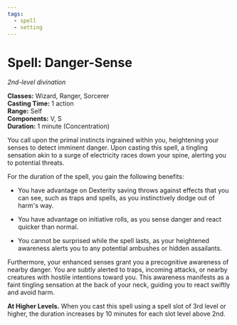 ```yaml
---
tags:
  - spell
  - setting
---
```

# Spell: Danger-Sense

*2nd-level divination*

**Classes:** Wizard, Ranger, Sorcerer  
**Casting Time:** 1 action  
**Range:** Self  
**Components:** V, S  
**Duration:** 1 minute (Concentration)

You call upon the primal instincts ingrained within you, heightening your senses to detect imminent danger. Upon casting this spell, a tingling sensation akin to a surge of electricity races down your spine, alerting you to potential threats.

For the duration of the spell, you gain the following benefits:

- You have advantage on Dexterity saving throws against effects that you can see, such as traps and spells, as you instinctively dodge out of harm's way.

- You have advantage on initiative rolls, as you sense danger and react quicker than normal.

- You cannot be surprised while the spell lasts, as your heightened awareness alerts you to any potential ambushes or hidden assailants.

Furthermore, your enhanced senses grant you a precognitive awareness of nearby danger. You are subtly alerted to traps, incoming attacks, or nearby creatures with hostile intentions toward you. This awareness manifests as a faint tingling sensation at the back of your neck, guiding you to react swiftly and avoid harm.

**At Higher Levels.** When you cast this spell using a spell slot of 3rd level or higher, the duration increases by 10 minutes for each slot level above 2nd.
